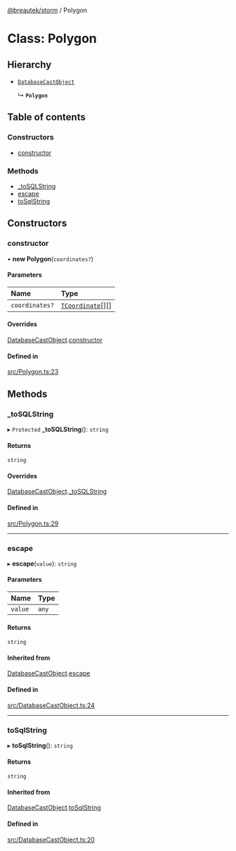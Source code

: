 [@breautek/storm](../README.md) / Polygon

# Class: Polygon

## Hierarchy

- [`DatabaseCastObject`](DatabaseCastObject.md)

  ↳ **`Polygon`**

## Table of contents

### Constructors

- [constructor](Polygon.md#constructor)

### Methods

- [\_toSQLString](Polygon.md#_tosqlstring)
- [escape](Polygon.md#escape)
- [toSqlString](Polygon.md#tosqlstring)

## Constructors

### constructor

• **new Polygon**(`coordinates?`)

#### Parameters

| Name | Type |
| :------ | :------ |
| `coordinates?` | [`TCoordinate`](../README.md#tcoordinate)[][] |

#### Overrides

[DatabaseCastObject](DatabaseCastObject.md).[constructor](DatabaseCastObject.md#constructor)

#### Defined in

[src/Polygon.ts:23](https://github.com/breautek/storm/blob/daf9166/src/Polygon.ts#L23)

## Methods

### \_toSQLString

▸ `Protected` **_toSQLString**(): `string`

#### Returns

`string`

#### Overrides

[DatabaseCastObject](DatabaseCastObject.md).[_toSQLString](DatabaseCastObject.md#_tosqlstring)

#### Defined in

[src/Polygon.ts:29](https://github.com/breautek/storm/blob/daf9166/src/Polygon.ts#L29)

___

### escape

▸ **escape**(`value`): `string`

#### Parameters

| Name | Type |
| :------ | :------ |
| `value` | `any` |

#### Returns

`string`

#### Inherited from

[DatabaseCastObject](DatabaseCastObject.md).[escape](DatabaseCastObject.md#escape)

#### Defined in

[src/DatabaseCastObject.ts:24](https://github.com/breautek/storm/blob/daf9166/src/DatabaseCastObject.ts#L24)

___

### toSqlString

▸ **toSqlString**(): `string`

#### Returns

`string`

#### Inherited from

[DatabaseCastObject](DatabaseCastObject.md).[toSqlString](DatabaseCastObject.md#tosqlstring)

#### Defined in

[src/DatabaseCastObject.ts:20](https://github.com/breautek/storm/blob/daf9166/src/DatabaseCastObject.ts#L20)
